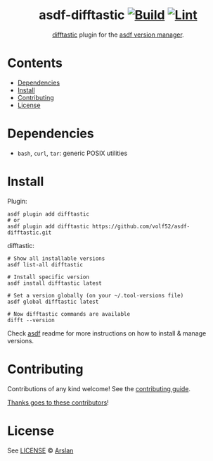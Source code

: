 <div align="center">

# asdf-difftastic [![Build](https://github.com/volf52/asdf-difftastic/actions/workflows/build.yml/badge.svg)](https://github.com/volf52/asdf-difftastic/actions/workflows/build.yml) [![Lint](https://github.com/volf52/asdf-difftastic/actions/workflows/lint.yml/badge.svg)](https://github.com/volf52/asdf-difftastic/actions/workflows/lint.yml)

[difftastic](https://github.com/volf52/difftastic) plugin for the [asdf version manager](https://asdf-vm.com).

</div>

# Contents

- [Dependencies](#dependencies)
- [Install](#install)
- [Contributing](#contributing)
- [License](#license)

# Dependencies

- `bash`, `curl`, `tar`: generic POSIX utilities

# Install

Plugin:

```shell
asdf plugin add difftastic
# or
asdf plugin add difftastic https://github.com/volf52/asdf-difftastic.git
```

difftastic:

```shell
# Show all installable versions
asdf list-all difftastic

# Install specific version
asdf install difftastic latest

# Set a version globally (on your ~/.tool-versions file)
asdf global difftastic latest

# Now difftastic commands are available
difft --version
```

Check [asdf](https://github.com/asdf-vm/asdf) readme for more instructions on how to
install & manage versions.

# Contributing

Contributions of any kind welcome! See the [contributing guide](contributing.md).

[Thanks goes to these contributors](https://github.com/volf52/asdf-difftastic/graphs/contributors)!

# License

See [LICENSE](LICENSE) © [Arslan](https://github.com/volf52/)
